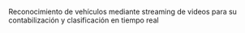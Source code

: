 Reconocimiento de vehículos mediante streaming de videos para su contabilización y clasificación en tiempo real